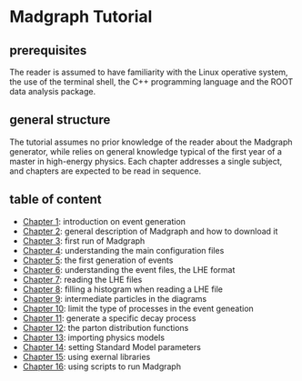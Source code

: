 # Madgraph Tutorial

## prerequisites

The reader is assumed to have familiarity with the Linux operative system,
the use of the terminal shell,
the C++ programming language and the ROOT data analysis package.

## general structure

The tutorial assumes no prior knowledge of the reader
about the Madgraph generator,
while relies on general knowledge
typical of the first year of a master in high-energy physics.
Each chapter addresses a single subject,
and chapters are expected to be read in sequence.

## table of content

  * [Chapter 1](01_intro.md): introduction on event generation
  * [Chapter 2](02_mg.md): general description of Madgraph and
    how to download it
  * [Chapter 3](03_firstRun.md): first run of Madgraph
  * [Chapter 4](04_cfg.md): understanding the main configuration files
  * [Chapter 5](05_gen.md): the first generation of events
  * [Chapter 6](06_LHE.md): understanding the event files, the LHE format
  * [Chapter 7](07_read.md): reading the LHE files
  * [Chapter 8](08_plot.md): filling a histogram when reading a LHE file
  * [Chapter 9](08_inter.md): intermediate particles in the diagrams
  * [Chapter 10](10_specify.md): limit the type of processes in the event geneation
  * [Chapter 11](11_decayChains.md): generate a specific decay process
  * [Chapter 12](12_pdf.md): the parton distribution functions
  * [Chapter 13](13_import.md): importing physics models
  * [Chapter 14](14_params.md): setting Standard Model parameters
  * [Chapter 15](15_externalLibs.md): using exernal libraries
  * [Chapter 16](16_scripts.md): using scripts to run Madgraph



